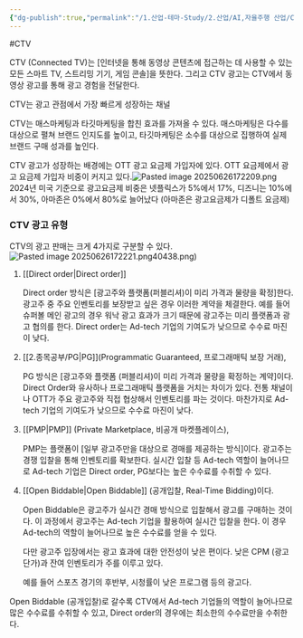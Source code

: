 ```yaml
---
{"dg-publish":true,"permalink":"/1.산업-테마-Study/2.산업/AI,자율주행 산업/CTV/","created":"2025-03-17T14:01:40.320+09:00","updated":"2025-06-26T17:22:23.891+09:00"}
---
```


#CTV

CTV (Connected TV)는 [인터넷을 통해 동영상 콘텐츠에 접근하는 데 사용할 수 있는 모든 스마트 TV, 스트리밍 기기, 게임 콘솔]을 뜻한다. 그리고 CTV 광고는 CTV에서 동영상 광고를 통해 광고 경험을 전달한다.

CTV는 광고 관점에서 가장 빠르게 성장하는 채널

CTV는 매스마케팅과 타깃마케팅을 합친 효과를 가져올 수 있다. 매스마케팅은 다수를 대상으로 펼쳐 브랜드 인지도를 높이고, 타깃마케팅은 소수를 대상으로 집행하여 실제 브랜드 구매 성과를 높인다.

CTV 광고가 성장하는 배경에는 OTT 광고 요금제 가입자에 있다. OTT 요금제에서 광고 요금제 가입자 비중이 커지고 있다.![Pasted image 20250626172209.png](/img/user/attachments/Pasted%20image%2020250626172209.png)
2024년 미국 기준으로 광고요금제 비중은 넷플릭스가
5%에서 17%, 디즈니는 10%에서 30%, 아마존은 0%에서 80%로 늘어났다 (아마존은 광고요금제가 디폴트 요금제)

### CTV 광고 유형

CTV의 광고 판매는 크게 4가지로 구분할 수 있다. ![Pasted image 20250626172221.png](/img/user/attachments/Pasted%20image%2020250626172221.png)40438.png)
1) [[Direct order\|Direct order]]
   
   Direct order 방식은 [광고주와 플랫폼(퍼블리셔)이 미리 가격과 물량을 확정]한다. 광고주 중 주요 인벤토리를 보장받고 싶은 경우 이러한 계약을 체결한다. 예를 들어 슈퍼볼 메인 광고의 경우 워낙 광고 효과가 크기 때문에 광고주는 미리 플랫폼과 광고 협의를 한다. Direct order는 Ad-tech 기업의 기여도가 낮으므로 수수료 마진이 낮다.
   
2) [[2.종목공부/PG\|PG]](Programmatic Guaranteed, 프로그래매틱 보장 거래), 
   
   PG 방식은 [광고주와 플랫폼 (퍼블리셔)이 미리 가격과 물량을 확정하는 계약]이다. Direct Order와 유사하나 프로그래매틱 플랫폼을 거치는 차이가 있다. 전통 채널이나 OTT가 주요 광고주와 직접 협상해서 인벤토리를 파는 것이다. 마찬가지로 Ad-tech 기업의 기여도가 낮으므로 수수료 마진이 낮다.
   
3) [[PMP\|PMP]] (Private Marketplace, 비공개 마켓플레이스), 
   
   PMP는 플랫폼이 [일부 광고주만을 대상으로 경매를 제공하는 방식]이다. 광고주는 경쟁 입찰을 통해 인벤토리를 확보한다. 실시간 입찰 등 Ad-tech 역할이 늘어나므로 Ad-tech 기업은 Direct order, PG보다는 높은 수수료를 수취할 수 있다.
   
4) [[Open Biddable\|Open Biddable]] (공개입찰, Real-Time Bidding)이다.
   
   Open Biddable은 광고주가 실시간 경매 방식으로 입찰해서 광고를 구매하는 것이다. 이 과정에서 광고주는 Ad-tech 기업을 활용하여 실시간 입찰을 한다. 이 경우 Ad-tech의 역할이 늘어나므로 높은 수수료를 얻을 수 있다. 
   
   다만 광고주 입장에서는 광고 효과에 대한 안전성이 낮은 편이다. 낮은 CPM (광고 단가)과 잔여 인벤토리가 주를 이루고 있다. 
   
   예를 들어 스포츠 경기의 후반부, 시청률이 낮은 프로그램 등의 광고다. 

Open Biddable (공개입찰)로 갈수록 CTV에서 Ad-tech 기업들의 역할이 늘어나므로 많은 수수료를 수취할 수 있고, Direct order의 경우에는 최소한의 수수료만을 수취한다.